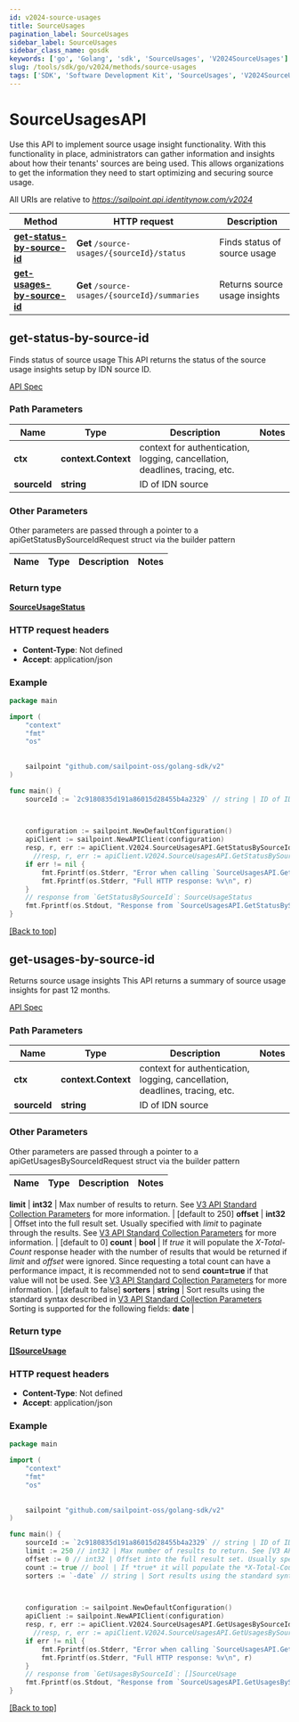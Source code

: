 ```yaml
---
id: v2024-source-usages
title: SourceUsages
pagination_label: SourceUsages
sidebar_label: SourceUsages
sidebar_class_name: gosdk
keywords: ['go', 'Golang', 'sdk', 'SourceUsages', 'V2024SourceUsages'] 
slug: /tools/sdk/go/v2024/methods/source-usages
tags: ['SDK', 'Software Development Kit', 'SourceUsages', 'V2024SourceUsages']
---
```


# SourceUsagesAPI
  Use this API to implement source usage insight functionality.
With this functionality in place, administrators can gather information and insights about how their tenants&#39; sources are being used.
This allows organizations to get the information they need to start optimizing and securing source usage.
 
All URIs are relative to *https://sailpoint.api.identitynow.com/v2024*

Method | HTTP request | Description
------------- | ------------- | -------------
[**get-status-by-source-id**](#get-status-by-source-id) | **Get** `/source-usages/{sourceId}/status` | Finds status of source usage
[**get-usages-by-source-id**](#get-usages-by-source-id) | **Get** `/source-usages/{sourceId}/summaries` | Returns source usage insights


## get-status-by-source-id
Finds status of source usage
This API returns the status of the source usage insights setup by IDN source ID.

[API Spec](https://developer.sailpoint.com/docs/api/v2024/get-status-by-source-id)

### Path Parameters


Name | Type | Description  | Notes
------------- | ------------- | ------------- | -------------
**ctx** | **context.Context** | context for authentication, logging, cancellation, deadlines, tracing, etc.
**sourceId** | **string** | ID of IDN source | 

### Other Parameters

Other parameters are passed through a pointer to a apiGetStatusBySourceIdRequest struct via the builder pattern


Name | Type | Description  | Notes
------------- | ------------- | ------------- | -------------


### Return type

[**SourceUsageStatus**](../models/source-usage-status)

### HTTP request headers

- **Content-Type**: Not defined
- **Accept**: application/json

### Example

```go
package main

import (
	"context"
	"fmt"
	"os"
  
    
	sailpoint "github.com/sailpoint-oss/golang-sdk/v2"
)

func main() {
    sourceId := `2c9180835d191a86015d28455b4a2329` // string | ID of IDN source # string | ID of IDN source

    

    configuration := sailpoint.NewDefaultConfiguration()
    apiClient := sailpoint.NewAPIClient(configuration)
    resp, r, err := apiClient.V2024.SourceUsagesAPI.GetStatusBySourceId(context.Background(), sourceId).Execute()
	  //resp, r, err := apiClient.V2024.SourceUsagesAPI.GetStatusBySourceId(context.Background(), sourceId).Execute()
    if err != nil {
	    fmt.Fprintf(os.Stderr, "Error when calling `SourceUsagesAPI.GetStatusBySourceId``: %v\n", err)
	    fmt.Fprintf(os.Stderr, "Full HTTP response: %v\n", r)
    }
    // response from `GetStatusBySourceId`: SourceUsageStatus
    fmt.Fprintf(os.Stdout, "Response from `SourceUsagesAPI.GetStatusBySourceId`: %v\n", resp)
}
```

[[Back to top]](#)

## get-usages-by-source-id
Returns source usage insights
This API returns a summary of source usage insights for past 12 months.

[API Spec](https://developer.sailpoint.com/docs/api/v2024/get-usages-by-source-id)

### Path Parameters


Name | Type | Description  | Notes
------------- | ------------- | ------------- | -------------
**ctx** | **context.Context** | context for authentication, logging, cancellation, deadlines, tracing, etc.
**sourceId** | **string** | ID of IDN source | 

### Other Parameters

Other parameters are passed through a pointer to a apiGetUsagesBySourceIdRequest struct via the builder pattern


Name | Type | Description  | Notes
------------- | ------------- | ------------- | -------------

 **limit** | **int32** | Max number of results to return. See [V3 API Standard Collection Parameters](https://developer.sailpoint.com/idn/api/standard-collection-parameters) for more information. | [default to 250]
 **offset** | **int32** | Offset into the full result set. Usually specified with *limit* to paginate through the results. See [V3 API Standard Collection Parameters](https://developer.sailpoint.com/idn/api/standard-collection-parameters) for more information. | [default to 0]
 **count** | **bool** | If *true* it will populate the *X-Total-Count* response header with the number of results that would be returned if *limit* and *offset* were ignored.  Since requesting a total count can have a performance impact, it is recommended not to send **count&#x3D;true** if that value will not be used.  See [V3 API Standard Collection Parameters](https://developer.sailpoint.com/idn/api/standard-collection-parameters) for more information. | [default to false]
 **sorters** | **string** | Sort results using the standard syntax described in [V3 API Standard Collection Parameters](https://developer.sailpoint.com/idn/api/standard-collection-parameters#sorting-results)  Sorting is supported for the following fields: **date** | 

### Return type

[**[]SourceUsage**](../models/source-usage)

### HTTP request headers

- **Content-Type**: Not defined
- **Accept**: application/json

### Example

```go
package main

import (
	"context"
	"fmt"
	"os"
  
    
	sailpoint "github.com/sailpoint-oss/golang-sdk/v2"
)

func main() {
    sourceId := `2c9180835d191a86015d28455b4a2329` // string | ID of IDN source # string | ID of IDN source
    limit := 250 // int32 | Max number of results to return. See [V3 API Standard Collection Parameters](https://developer.sailpoint.com/idn/api/standard-collection-parameters) for more information. (optional) (default to 250) # int32 | Max number of results to return. See [V3 API Standard Collection Parameters](https://developer.sailpoint.com/idn/api/standard-collection-parameters) for more information. (optional) (default to 250)
    offset := 0 // int32 | Offset into the full result set. Usually specified with *limit* to paginate through the results. See [V3 API Standard Collection Parameters](https://developer.sailpoint.com/idn/api/standard-collection-parameters) for more information. (optional) (default to 0) # int32 | Offset into the full result set. Usually specified with *limit* to paginate through the results. See [V3 API Standard Collection Parameters](https://developer.sailpoint.com/idn/api/standard-collection-parameters) for more information. (optional) (default to 0)
    count := true // bool | If *true* it will populate the *X-Total-Count* response header with the number of results that would be returned if *limit* and *offset* were ignored.  Since requesting a total count can have a performance impact, it is recommended not to send **count=true** if that value will not be used.  See [V3 API Standard Collection Parameters](https://developer.sailpoint.com/idn/api/standard-collection-parameters) for more information. (optional) (default to false) # bool | If *true* it will populate the *X-Total-Count* response header with the number of results that would be returned if *limit* and *offset* were ignored.  Since requesting a total count can have a performance impact, it is recommended not to send **count=true** if that value will not be used.  See [V3 API Standard Collection Parameters](https://developer.sailpoint.com/idn/api/standard-collection-parameters) for more information. (optional) (default to false)
    sorters := `-date` // string | Sort results using the standard syntax described in [V3 API Standard Collection Parameters](https://developer.sailpoint.com/idn/api/standard-collection-parameters#sorting-results)  Sorting is supported for the following fields: **date** (optional) # string | Sort results using the standard syntax described in [V3 API Standard Collection Parameters](https://developer.sailpoint.com/idn/api/standard-collection-parameters#sorting-results)  Sorting is supported for the following fields: **date** (optional)

    

    configuration := sailpoint.NewDefaultConfiguration()
    apiClient := sailpoint.NewAPIClient(configuration)
    resp, r, err := apiClient.V2024.SourceUsagesAPI.GetUsagesBySourceId(context.Background(), sourceId).Execute()
	  //resp, r, err := apiClient.V2024.SourceUsagesAPI.GetUsagesBySourceId(context.Background(), sourceId).Limit(limit).Offset(offset).Count(count).Sorters(sorters).Execute()
    if err != nil {
	    fmt.Fprintf(os.Stderr, "Error when calling `SourceUsagesAPI.GetUsagesBySourceId``: %v\n", err)
	    fmt.Fprintf(os.Stderr, "Full HTTP response: %v\n", r)
    }
    // response from `GetUsagesBySourceId`: []SourceUsage
    fmt.Fprintf(os.Stdout, "Response from `SourceUsagesAPI.GetUsagesBySourceId`: %v\n", resp)
}
```

[[Back to top]](#)

